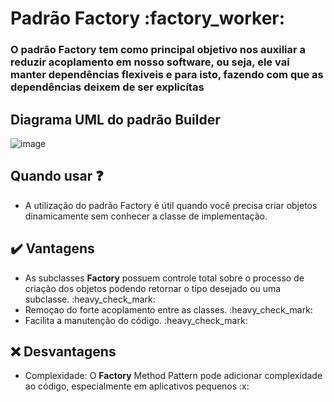 <h1>Padrão Factory :factory_worker:	</h1>

<h3>O padrão <b>Factory</b> tem como principal objetivo nos auxiliar a reduzir acoplamento em nosso software, ou seja, ele vai manter dependências flexiveis e para isto, fazendo com que as dependências deixem de ser explicítas </h3>



## Diagrama UML do padrão Builder
![image](https://i.stack.imgur.com/N3mC1.png)

## Quando usar :question: 

<ul>
  <li>A utilização do padrão Factory é útil quando você precisa criar objetos dinamicamente sem conhecer a classe de implementação.</li>
</ul>


## :heavy_check_mark: Vantagens 

<ul>
  <li>As subclasses <b>Factory</b> possuem controle total sobre o processo de criação dos objetos podendo retornar 
  o tipo desejado ou uma subclasse. :heavy_check_mark:</li>
  <li>Remoçao do forte acoplamento entre as classes. :heavy_check_mark:</li>
  <li>Facilita a manutenção do código. :heavy_check_mark:</li>
</ul>

## :x: Desvantagens

<ul>
   <li>Complexidade: O <b>Factory</b> Method Pattern pode adicionar complexidade ao código, especialmente em aplicativos pequenos :x: </li>
</ul>
